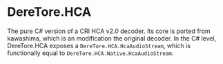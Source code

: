 # DereTore.HCA

The pure C# version of a CRI HCA v2.0 decoder. Its core is ported from kawashima,
which is an modification the original decoder. In the C# level, DereTore.HCA exposes a
`DereTore.HCA.HcaAudioStream`, which is functionally equal to `DereTore.HCA.Native.HcaAudioStream`.
